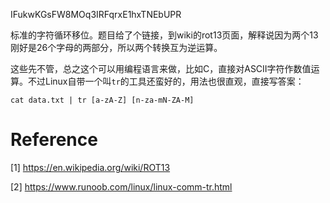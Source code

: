 IFukwKGsFW8MOq3IRFqrxE1hxTNEbUPR 

标准的字符循环移位。题目给了个链接，到wiki的rot13页面，解释说因为两个13刚好是26个字母的两部分，所以两个转换互为逆运算。

这些先不管，总之这个可以用编程语言来做，比如C，直接对ASCII字符作数值运算。不过Linux自带一个叫`tr`的工具还蛮好的，用法也很直观，直接写答案：

`cat data.txt | tr [a-zA-Z] [n-za-mN-ZA-M]`

# Reference
[1] https://en.wikipedia.org/wiki/ROT13

[2] https://www.runoob.com/linux/linux-comm-tr.html
